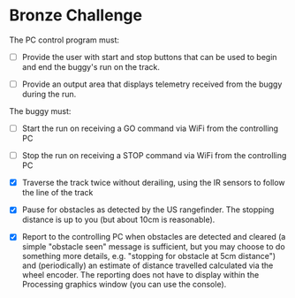 # Bronze Challenge

The PC control program must:
- [ ] Provide the user with start and stop buttons that can be used to begin and end the buggy's run on the track.
- [ ] Provide an output area that displays telemetry received from the buggy during the run.


The buggy must:
- [ ] Start the run on receiving a GO command via WiFi  from the controlling PC
- [ ] Stop the run on receiving a STOP command via WiFi from the controlling PC
- [X] Traverse the track twice without derailing, using the IR sensors to follow the line of the track
- [X] Pause for obstacles as detected by the US rangefinder. The stopping distance is up to you (but about 10cm is reasonable).
- [X] Report to the controlling PC when obstacles are detected and cleared (a simple "obstacle seen" message is sufficient, but you may choose to do something more details, e.g. "stopping for obstacle at 5cm distance") and (periodically) an estimate of distance travelled calculated via the wheel encoder. The reporting does not have to display within the Processing graphics window (you can use the console).


